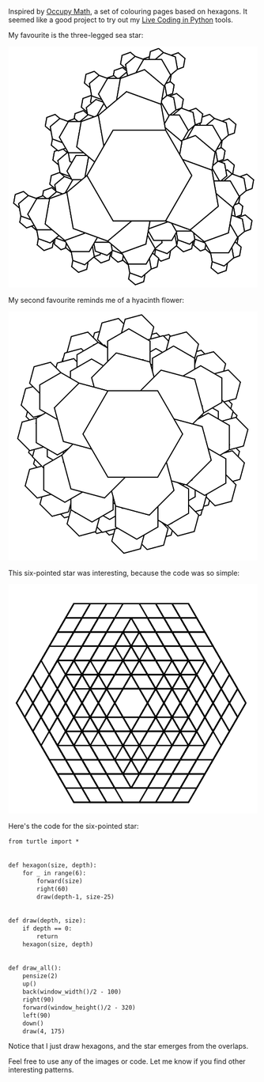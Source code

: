 Inspired by [Occupy Math][occupy], a set of colouring pages based on hexagons.
It seemed like a good project to try out my [Live Coding in Python][live] tools.

My favourite is the three-legged sea star:

![Sea Star][sea_star]

My second favourite reminds me of a hyacinth flower:

![Hyacinth][hyacinth]

This six-pointed star was interesting, because the code was so simple:

![Six-pointed Star][six_star]

Here's the code for the six-pointed star:

    from turtle import *
    
    
    def hexagon(size, depth):
        for _ in range(6):
            forward(size)
            right(60)
            draw(depth-1, size-25)
    
    
    def draw(depth, size):
        if depth == 0:
            return
        hexagon(size, depth)
    
    
    def draw_all():
        pensize(2)
        up()
        back(window_width()/2 - 100)
        right(90)
        forward(window_height()/2 - 320)
        left(90)
        down()
        draw(4, 175)

Notice that I just draw hexagons, and the star emerges from the overlaps.

Feel free to use any of the images or code. Let me know if you find other
interesting patterns.

[occupy]: https://occupymath.wordpress.com/2016/07/04/image-of-the-week-8/
[live]: http://donkirkby.github.io/live-py-plugin/
[sea_star]: https://raw.githubusercontent.com/donkirkby/hoodlegon/master/sea_star.svg
[six_star]: https://raw.githubusercontent.com/donkirkby/hoodlegon/master/six_star.svg
[hyacinth]: https://raw.githubusercontent.com/donkirkby/hoodlegon/master/hyacinth.svg